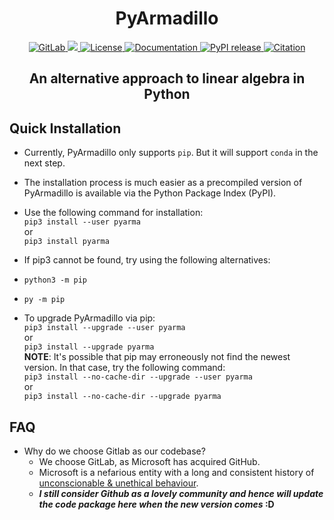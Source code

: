 <h1 align="center">
PyArmadillo
</h1>
<p align="center">
    <a href="https://gitlab.com/jason-rumengan/pyarma">
        <img alt="GitLab" src="https://img.shields.io/badge/gitlab-pyarma-orange">
    </a>
    <a href="https://ci.appveyor.com/project/jason-rumengan/pyarma">
        <img src="https://ci.appveyor.com/api/projects/status/32r7s2skrgm9ubva?svg=true">
    </a>
    <a href="https://gitlab.com/jason-rumengan/pyarma/-/blob/main/LICENSE">
        <img alt="License" src="https://img.shields.io/badge/license-Apache--2.0-blue">
    </a>
    <a href="https://pyarma.sourceforge.io">
        <img alt="Documentation" src="https://img.shields.io/badge/website-online-brightgreen">
    </a>
    <a href="https://pypi.org/project/pyarma">
        <img alt="PyPI release" src="https://img.shields.io/badge/release-v0.500.0-blue">
    </a>
    <a href="https://pyarma.sourceforge.io/pyarmadillo_tech_report_2021.pdf">
        <img alt="Citation" src="https://img.shields.io/badge/citation-tech_report-brightgreen">
    </a>
</p>
<h2 align="center">
<p>An alternative approach to linear algebra in Python
</h2>

## Quick Installation
* Currently, PyArmadillo only supports `pip`. But it will support `conda` in the next step.
* The installation process is much easier as a precompiled version of PyArmadillo is available via the Python Package Index (PyPI).
* Use the following command for installation:  
`pip3 install --user pyarma`  
 or  
`pip3 install pyarma`  
* If pip3 cannot be found, try using the following alternatives:

 * `python3 -m pip`
 * `py -m pip`
* To upgrade PyArmadillo via pip:  
`pip3 install --upgrade --user pyarma`  
or  
`pip3 install --upgrade pyarma`  
**NOTE**: It's possible that pip may erroneously not find the newest version. In that case, try the following command:  
`pip3 install --no-cache-dir --upgrade --user pyarma`  
or  
`pip3 install --no-cache-dir --upgrade pyarma`  

## FAQ
* Why do we choose Gitlab as our codebase?
  * We choose GitLab, as Microsoft has acquired GitHub.
  * Microsoft is a nefarious entity with a long and consistent history of [unconscionable & unethical behaviour](https://jacquesmattheij.com/what-is-wrong-with-microsoft-buying-github).
  * **_I still consider Github as a lovely community and hence will update the code package here when the new version comes_ :D**
